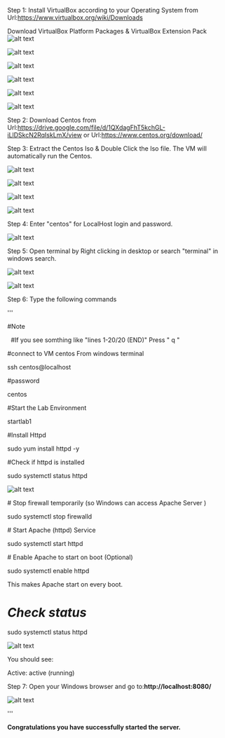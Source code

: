 Step 1: Install VirtualBox according to your Operating System from Url:https://www.virtualbox.org/wiki/Downloads

Download VirtualBox Platform Packages \& VirtualBox Extension Pack 
![alt text](image.png)

![alt text](image-3.png)

![alt text](image-4.png)

![alt text](image-5.png)

![alt text](image-6.png)

![alt text](image-7.png)

Step 2: Download Centos from Url:https://drive.google.com/file/d/1QXdagFhT5kchGL-iLlDSkcN2RqIskLmX/view or Url:https://www.centos.org/download/



Step 3: Extract the Centos Iso \& Double Click the Iso file. The VM will automatically run the Centos.

![alt text](image-1.png)

![alt text](image-2.png)

![alt text](image-8.png)

![alt text](image-9.png)


Step 4: Enter "centos" for LocalHost login and password.

![alt text](image-10.png)



Step 5: Open terminal by Right clicking in desktop or search "terminal" in windows search.

![alt text](image-11.png)

![alt text](image-12.png)

Step 6: Type the following commands 

'''

\#Note 

&nbsp;	#If you see somthing like "lines 1-20/20 (END)" Press " q "



\#connect to VM centos From windows terminal 

ssh centos@localhost



\#password 

centos



\#Start the Lab Environment 

startlab1



\#Install Httpd 

sudo yum install httpd -y



\#Check if httpd is installed

sudo systemctl status httpd

![alt text](image-13.png)

\# Stop firewall temporarily (so Windows can access Apache Server )

sudo systemctl stop firewalld



\# Start Apache (httpd) Service

sudo systemctl start httpd



\# Enable Apache to start on boot (Optional)

sudo systemctl enable httpd

This makes Apache start on every boot.



# ***Check status***

sudo systemctl status httpd

![alt text](image-15.png)

You should see:



Active: active (running)



Step 7: Open your Windows browser and go to:**http://localhost:8080/**

![alt text](image-14.png)

'''

**Congratulations you  have successfully started the server.**



